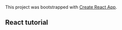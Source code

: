 This project was bootstrapped with [Create React App](https://github.com/facebook/create-react-app).

## React tutorial


